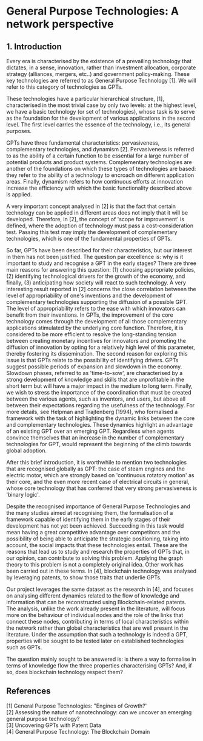 # General Purpose Technologies: A network perspective
## 1. Introduction 

Every era is characterised by the existence of a prevailing technology that dictates, in a sense, innovation, rather than investment allocation, corporate strategy (alliances, mergers, etc..) and  government policy-making. These key technologies are referred to as General Purpose Technology [1]. We will refer to this category of technologies as GPTs.

These technologies have a particular hierarchical structure, [1], characterised in the most trivial case by only two levels: at the highest level,  we have a basic technology (or set of technologies), whose task is to serve as the foundation for the development of various applications in the second level. The first level carries the essence of the technology, i.e., its general purposes.

GPTs have three fundamental characteristics: pervasiveness, complementary technologies, and dynamism [2]. Pervasiveness is referred to as the ability of a certain function to be essential for a large number of potential products and product systems. Complementary technologies are another of the foundations on which these types of technologies are based: they refer to the ability of a technology to encroach on different application areas. Finally, dynamism refers to how continuous efforts at innovation increase the efficiency with which the basic functionality described above is applied.

A very important concept analysed in [2] is that the fact that certain technology can be applied in different areas does not imply that it will be developed. Therefore, in [2], the concept of 'scope for improvement' is defined, where the adoption of technology must pass a cost-consideration test. Passing this test may imply the development of complementary technologies, which is one of the fundamental properties of GPTs.

So far, GPTs have been described for their characteristics, but our interest in them has not been justified. The question par excellence is: why is it important to study and recognise a GPT in the early stages? There are three main reasons for answering this question: (1) choosing appropriate policies, (2) identifying technological drivers for the growth of the economy, and finally, (3) anticipating how society will react to such technology. A very interesting result reported in [2] concerns the close correlation between the level of appropriability of one's inventions and the development of complementary technologies supporting the diffusion of a possible GPT. The level of appropriability refers to the ease with which innovators can benefit from their inventions. In GPTs, the improvement of the core technology comes through the development of all those complementary applications stimulated by the underlying core function. Therefore, it is considered to be more efficient to resolve the long-standing tension between creating monetary incentives for innovators and promoting the diffusion of innovation by opting for a relatively high level of this parameter, thereby fostering its dissemination.
The second reason for exploring this issue is that GPTs relate to the possibility of identifying drivers. GPTs suggest possible periods of expansion and slowdown in the economy. Slowdown phases, referred to as 'time-to-sow', are characterised by a strong development of knowledge and skills that are unprofitable in the short term but will have a major impact in the medium to long term. Finally, we wish to stress the importance of the coordination that must be created between the various agents, such as inventors, and users, but above all between their expectations regarding the usefulness of the technology. For more details, see Helpman and Trajtenberg (1994), who formalised a framework with the task of highlighting the dynamic links between the core and complementary technologies. These dynamics highlight an advantage of an existing GPT over an emerging GPT. Regardless when agents convince themselves that an increase in the number of complementary technologies for GPT, would represent the beginning of the climb towards global adoption. 

After this brief introduction, it is worthwhile to mention two technologies that are recognised globally as GPT: the case of steam engines and the electric motor, which are strongly based on 'continuous rotatory motion' as their core, and the even more recent case of electrical circuits in general, whose core technology that has conferred that very strong pervasiveness is 'binary logic'.

Despite the recognised importance of General Purpose Technologies and the many studies aimed at recognising them, the formalisation of a framework capable of identifying them in the early stages of their development has not yet been achieved. Succeeding in this task would mean having a great competitive advantage over competitors and the possibility of being able to anticipate the strategic positioning, taking into account, the social impacts that these technologies entail. These are the reasons that lead us to study and research the properties of GPTs that, in our opinion, can contribute to solving this problem. Applying the graph theory to this problem is not a completely original idea. Other work has been carried out in these terms. In [4], blockchain technology was analysed by leveraging patents, to show those traits that underlie GPTs.

Our project leverages the same dataset as the research in [4], and focuses on analysing different dynamics related to the flow of knowledge and information that can be reconstructed using Blockchain-related patents. The analysis, unlike the work already present in the literature, will focus more on the behaviour of individual nodes and the role of the links that connect these nodes, contributing in terms of local characteristics within the network rather than global characteristics that are well present in the literature. Under the assumption that such a technology is indeed a GPT, properties will be sought to be tested later on established technologies such as GPTs.

The question mainly sought to be answered is: is there a way to formalise in terms of knowledge flow the three properties characterising GPTs? And, if so, does blockchain technology respect them?




## References 

[1] General Purpose Technologies: "Engines of Growth?' \
[2] Assessing the nature of nanotechnology: can we uncover an emerging general purpose technology? \
[3] Uncovering GPTs with Patent Data \
[4] General Purpose Technology: The Blockchain Domain 
